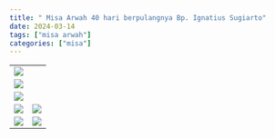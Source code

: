 ```yaml
---
title: " Misa Arwah 40 hari berpulangnya Bp. Ignatius Sugiarto"
date: 2024-03-14
tags: ["misa arwah"]
categories: ["misa"]
---
```


| | |
|---|---|
| ![](/img/misaarwah14mar241.avif) | ![]() |
| ![](/img/misaarwah14mar242.avif) | ![]() |
| ![](/img/misaarwah14mar245.avif) | ![]() |
| ![](/img/misaarwah14mar24.avif) | ![](/img/misaarwah14mar243.avif) |
| ![](/img/misaarwah14mar244.avif) | ![](/img/misaarwah14mar246.avif) |
